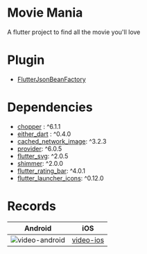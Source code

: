 # Movie Mania

A flutter project to find all the movie you'll love

# Plugin
- [FlutterJsonBeanFactory](https://github.com/fluttercandies/FlutterJsonBeanFactory)

# Dependencies
-  [chopper](https://pub.dev/packages/chopper) : ^6.1.1
-  [either_dart](https://pub.dev/packages/either_dart) : ^0.4.0
-  [cached_network_image](https://pub.dev/packages/cached_network_image): ^3.2.3
-  [provider](https://pub.dev/packages/provider): ^6.0.5
-  [flutter_svg](https://pub.dev/packages/flutter_svg): ^2.0.5
-  [shimmer](https://pub.dev/packages/shimmer): ^2.0.0
-  [flutter_rating_bar](https://pub.dev/packages/flutter_rating_bar): ^4.0.1
-  [flutter_launcher_icons](https://pub.dev/packages/flutter_launcher_icons): ^0.12.0

# Records
| Android | iOS |
|-----|-----|
|![video-android](https://github.com/prasetya4di/movie-mania/assets/84487845/0fa9ee24-0f77-4101-ba0f-a97895e21df8)|[video-ios](https://github.com/prasetya4di/movie-mania/assets/84487845/0fa9ee24-0f77-4101-ba0f-a97895e21df8)|
